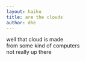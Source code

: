 ```yaml
---
layout: haiku
title: are the clouds
author: dhe
---
```

well that cloud is made <br>
from some kind of computers <br>
not really up there <br>
```